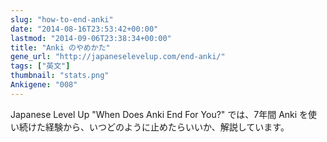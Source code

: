 ```yaml
---
slug: "how-to-end-anki"
date: "2014-08-16T23:53:42+00:00"
lastmod: "2014-09-06T23:38:34+00:00"
title: "Anki のやめかた"
gene_url: "http://japaneselevelup.com/end-anki/"
tags: ["英文"]
thumbnail: "stats.png"
Ankigene: "008"
---
```

Japanese Level Up "When Does Anki End For You?" では、7年間 Anki を使い続けた経験から、いつどのように止めたらいいか、解説しています。

